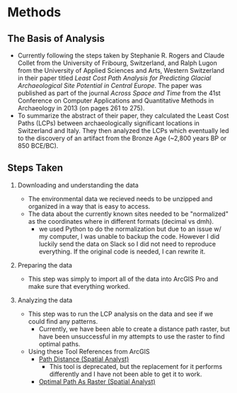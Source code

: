 # Methods

## The Basis of Analysis

* Currently following the steps taken by Stephanie R. Rogers and Claude Collet from the University of Fribourg, Switzerland, and Ralph Lugon from the University of Applied Sciences and Arts, Western Switzerland in their paper titled *Least Cost Path Analysis for Predicting Glacial Archaeological Site Potential in Central Europe*. The paper was published as part of the journal *Across Space and Time* from the 41st Conference on Computer Applications and Quantitative Methods in Archaeology in 2013 (on pages 261 to 275).
* To summarize the abstract of their paper, they calculated the Least Cost Paths (LCPs) between archaeologically significant locations in Switzerland and Italy. They then analyzed the LCPs which eventually led to the discovery of an artifact from the Bronze Age (~2,800 years BP or 850 BCE/BC).

## Steps Taken

1. Downloading and understanding the data
    * The environmental data we recieved needs to be unzipped and organized in a way that is easy to access.
    * The data about the currently known sites needed to be "normalized" as the coordinates where in different formats (decimal vs dmh).
        * we used Python to do the normalization but due to an issue w/ my computer, I was unable to backup the code. However I did luckily send the data on Slack so I did not need to reproduce everything. If the original code is needed, I can rewrite it.

2. Preparing the data
    * This step was simply to import all of the data into ArcGIS Pro and make sure that everything worked.

3. Analyzing the data
    * This step was to run the LCP analysis on the data and see if we could find any patterns.
        * Currently, we have been able to create a distance path raster, but have been unsuccessful in my attempts to use the raster to find optimal paths.
    * Using these Tool References from ArcGIS
        * [Path Distance (Spatial Analyst)](https://pro.arcgis.com/en/pro-app/latest/tool-reference/spatial-analyst/path-distance.htm)
            * This tool is deprecated, but the replacement for it performs differently and I have not been able to get it to work.
        * [Optimal Path As Raster (Spatial Analyst)](https://pro.arcgis.com/en/pro-app/latest/tool-reference/spatial-analyst/optimal-path-as-raster.htm)